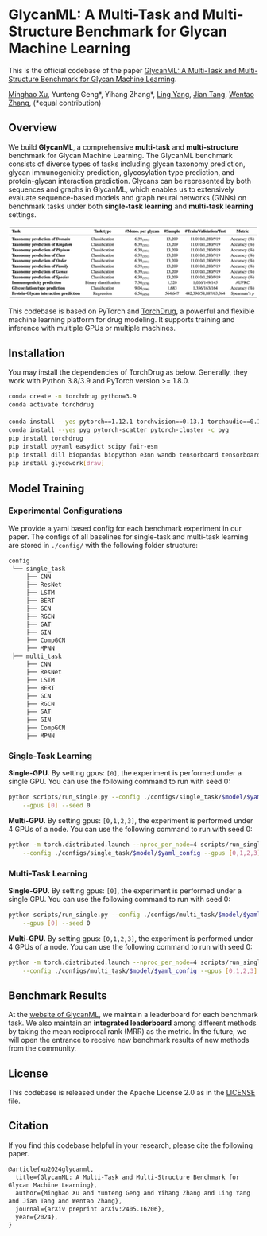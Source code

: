 # GlycanML: A Multi-Task and Multi-Structure Benchmark for Glycan Machine Learning

This is the official codebase of the paper [GlycanML: A Multi-Task and Multi-Structure Benchmark for Glycan Machine Learning](https://arxiv.org/pdf/2405.16206).

[Minghao Xu](https://chrisallenming.github.io),
Yunteng Geng*,
Yihang Zhang*,
[Ling Yang](https://yangling0818.github.io),
[Jian Tang](https://jian-tang.com),
[Wentao Zhang](https://zwt233.github.io),
(*equal contribution)

## Overview ##

We build **GlycanML**, a comprehensive **multi-task** and **multi-structure** benchmark for Glycan Machine Learning. The GlycanML benchmark consists of diverse types of tasks including glycan taxonomy prediction, glycan immunogenicity prediction, glycosylation type prediction, and protein-glycan interaction prediction. Glycans can be represented by both sequences and graphs in GlycanML, which enables us to extensively evaluate sequence-based models and graph neural networks (GNNs) on benchmark tasks under both **single-task learning** and **multi-task learning** settings. 

![GlycanML Benchmark](asset/benchmark.png)

This codebase is based on PyTorch and [TorchDrug], a powerful and flexible machine learning platform for drug modeling.
It supports training and inference with multiple GPUs or multiple machines.

[TorchDrug]: https://torchdrug.ai/

## Installation ##

You may install the dependencies of TorchDrug as below. 
Generally, they work with Python 3.8/3.9 and PyTorch version >= 1.8.0.

```bash
conda create -n torchdrug python=3.9
conda activate torchdrug

conda install --yes pytorch==1.12.1 torchvision==0.13.1 torchaudio==0.12.1 cudatoolkit=11.3 -c pytorch
conda install --yes pyg pytorch-scatter pytorch-cluster -c pyg
pip install torchdrug
pip install pyyaml easydict scipy fair-esm
pip install dill biopandas biopython e3nn wandb tensorboard tensorboardX
pip install glycowork[draw]
```

## Model Training ##

### Experimental Configurations

We provide a yaml based config for each benchmark experiment in our paper. 
The configs of all baselines for single-task and multi-task learning are stored in ```./config/``` with the following folder structure:

```
config
 └── single_task
     ├── CNN
     ├── ResNet
     ├── LSTM
     ├── BERT
     ├── GCN
     ├── RGCN
     ├── GAT
     ├── GIN
     ├── CompGCN
     ├── MPNN
 ├── multi_task
     ├── CNN
     ├── ResNet
     ├── LSTM
     ├── BERT
     ├── GCN
     ├── RGCN
     ├── GAT
     ├── GIN
     ├── CompGCN
     ├── MPNN
```

### Single-Task Learning ###

**Single-GPU.** By setting gpus: `[0]`, the experiment is performed under a single GPU. 
You can use the following command to run with seed 0:

```bash
python scripts/run_single.py --config ./configs/single_task/$model/$yaml_config \
    --gpus [0] --seed 0
```

**Multi-GPU.** By setting gpus: `[0,1,2,3]`, the experiment is performed under 4 GPUs of a node. 
You can use the following command to run with seed 0:

```bash
python -m torch.distributed.launch --nproc_per_node=4 scripts/run_single.py \
    --config ./configs/single_task/$model/$yaml_config --gpus [0,1,2,3] --seed 0
```

### Multi-Task Learning ###

**Single-GPU.** By setting gpus: `[0]`, the experiment is performed under a single GPU. 
You can use the following command to run with seed 0:

```bash
python scripts/run_single.py --config ./configs/multi_task/$model/$yaml_config \
    --gpus [0] --seed 0
```

**Multi-GPU.** By setting gpus: `[0,1,2,3]`, the experiment is performed under 4 GPUs of a node. 
You can use the following command to run with seed 0:

```bash
python -m torch.distributed.launch --nproc_per_node=4 scripts/run_single.py \
    --config ./configs/multi_task/$model/$yaml_config --gpus [0,1,2,3] --seed 0
```


## Benchmark Results ##

At the [website of GlycanML], we maintain a leaderboard for each benchmark task. 
We also maintain an **integrated leaderboard** among different methods by taking the mean reciprocal rank (MRR) as the metric. 
In the future, we will open the entrance to receive new benchmark results of new methods from the community. 

[website of GlycanML]: https://glycanml.github.io/project/

## License ##

This codebase is released under the Apache License 2.0 as in the [LICENSE](LICENSE) file.

## Citation ##
If you find this codebase helpful in your research, please cite the following paper.
```
@article{xu2024glycanml,
  title={GlycanML: A Multi-Task and Multi-Structure Benchmark for Glycan Machine Learning}, 
  author={Minghao Xu and Yunteng Geng and Yihang Zhang and Ling Yang and Jian Tang and Wentao Zhang},
  journal={arXiv preprint arXiv:2405.16206},
  year={2024},
}
```